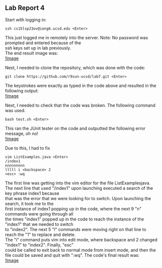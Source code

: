 ## Lab Report 4  

Start with logging in:
```
ssh cs15lsp23ov@ieng6.ucsd.edu <Enter>
```
This just logged me in remotely into the server. Note: No password was prompted and entered because of the  
ssh keys set up in lab previously.  
The end result image was:  
[!Image](Lab4ScreenShot1.PNG)  

Next, I needed to clone the repository, which was done with the code:  
```
git clone https://github.com/r9sun-ucsd/lab7.git <Enter>
```
The keystrokes were exactly as typed in the code above and resulted in the following output:  
[!Image](Lab4ScreenShot2.PNG)  

Next, I needed to check that the code was broken. The following command was used.  
```
bash test.sh <Enter>
```
This ran the JUnit tester on the code and outputted the following error message, oh no!  
[!Image](Lab4ScreenShot3.PNG)  
  
Due to this, I had to fix 
```
vim ListExamples.java <Enter>
/index1 
nnnnnnnnn
lllll i <backspace> 2
<esc> :wq
```  
The first line was getting into the vim editor for the file ListExamplesjava.   
The next line that used "/index1" upon launching executed a search of the key phrase index1 because  
that was the error that we were looking for to switch. Upon launching the search, it took me to the  
first instance of index1 popping up in the code, where the next 9 "n" commands were going through all  
the times "index1" popped up in the code to reach the instance of the "index1" that we needed to switch  
to "index2". The next 5 "l" commands were moving right on that line to reach the "1" to replace and delete.  
The "i" command puts vim into edit mode, where backspace and 2 changed "index1" to "index2". Finally, "esc"  
could be called to exit back to normal mode from insert mode, and then the file could be saved and quit with ":wq". 
The code's final result was:  
[!Image](Lab4ScreenShot1.PNG) 
  

